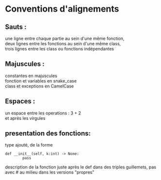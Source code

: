 # Conventions d'alignements



## Sauts :
une ligne entre chaque partie au sein d'une même fonction,  
deux lignes entre les fonctions au sein d'une même class,  
trois lignes entre les class ou fonctions indépendantes  



## Majuscules :
constantes en majuscules  
fonction et variables en snake_case  
class et exceptions en CamelCase  



## Espaces :
un espace entre les operations : 3 + 2  
et après les virgules  



## presentation des fonctions:
type ajouté, de la forme   
``` 
def __init__(self, k:int) -> None:
        pass
``` 
description de la fonction juste après le def dans des triples guillemets, pas avec # au milieu dans les versions "propres"
